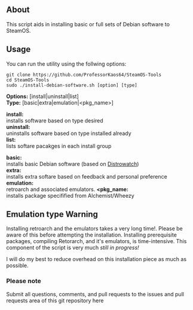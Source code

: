 ## About
This script aids in installing basic or full sets of Debian software
to SteamOS.
 
## Usage

You can run the utility using the follwing options:

```
git clone https://github.com/ProfessorKaos64/SteamOS-Tools
cd SteamOS-Tools
sudo ./install-debian-software.sh [option] [type]
```
**Options:** [install|uninstall|list]  
**Type:** [basic|extra|emulation|<pkg_name>]

**install:**   
installs software based on type desired  
**uninstall:**   
uninstalls software based on type installed already  
**list:**   
lists softare pacakges in each install group  

**basic:**  
installs basic Debian software (based on [Distrowatch](http://distrowatch.com/table.php?distribution=debian))  
**extra:**  
installs extra softare based on feedback and personal preference  
**emulation:**  
retroarch and associated emulators. 
**<pkg_name:**  
installs package specifified from Alchemist/Wheezy  

## Emulation type Warning
Installing retroarch and the emulators takes a very long time!. Please be aware of this before attempting the installation. Installing prerequisite packages, compiling Retorarch, and it's emulators, is time-intensive. This component of the script is very much *still in progress!* 

I will do my best to reduce overhead on this installation piece as much as possible.

### Please note

Submit all questions, comments, and pull requests to the issues and pull requests area of this git repository
 here
